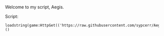 Welcome to my script, Aegis.

Script:
```
loadstring(game:HttpGet(('https://raw.githubusercontent.com/sypcerr/Aegis/refs/heads/main/script'),true))()
```
